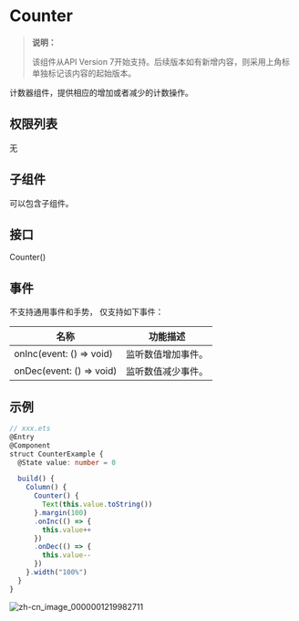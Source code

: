 # Counter

>  **说明：**
>
>  该组件从API Version 7开始支持。后续版本如有新增内容，则采用上角标单独标记该内容的起始版本。


计数器组件，提供相应的增加或者减少的计数操作。


## 权限列表

无


## 子组件

可以包含子组件。


## 接口

Counter()


## 事件

不支持通用事件和手势， 仅支持如下事件：

| 名称                                       | 功能描述      |
| ---------------------------------------- | --------- |
| onInc(event:&nbsp;()&nbsp;=&gt;&nbsp;void) | 监听数值增加事件。 |
| onDec(event:&nbsp;()&nbsp;=&gt;&nbsp;void) | 监听数值减少事件。 |


## 示例

```ts
// xxx.ets
@Entry
@Component
struct CounterExample {
  @State value: number = 0

  build() {
    Column() {
      Counter() {
        Text(this.value.toString())
      }.margin(100)
      .onInc(() => {
        this.value++
      })
      .onDec(() => {
        this.value--
      })
    }.width("100%")
  }
}
```

![zh-cn_image_0000001219982711](figures/zh-cn_image_0000001219982711.gif)
